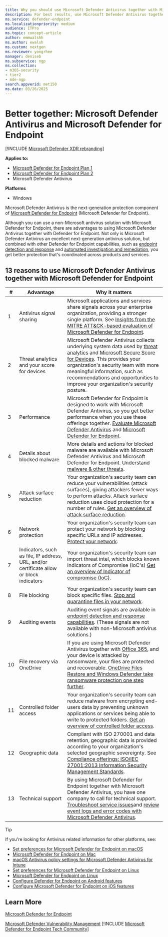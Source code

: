 ```yaml
---
title: Why you should use Microsoft Defender Antivirus together with Microsoft Defender for Endpoint
description: For best results, use Microsoft Defender Antivirus together with your other Microsoft offerings.
ms.service: defender-endpoint
ms.localizationpriority: medium
audience: ITPro
ms.topic: concept-article
author: emmwalshh
ms.author: ewalsh
ms.custom: nextgen
ms.reviewer: yongrhee
manager: deniseb
ms.subservice: ngp
ms.collection: 
- m365-security
- tier2
- mde-ngp
search.appverid: met150
ms.date: 03/26/2025
---
```


# Better together: Microsoft Defender Antivirus and Microsoft Defender for Endpoint

[!INCLUDE [Microsoft Defender XDR rebranding](../includes/microsoft-defender.md)]


**Applies to:**

- [Microsoft Defender for Endpoint Plan 1](microsoft-defender-endpoint.md)
- [Microsoft Defender for Endpoint Plan 2](microsoft-defender-endpoint.md)
- Microsoft Defender Antivirus

**Platforms**
- Windows

Microsoft Defender Antivirus is the next-generation protection component of [Microsoft Defender for Endpoint](microsoft-defender-endpoint.md) (Microsoft Defender for Endpoint).

Although you can use a non-Microsoft antivirus solution with Microsoft Defender for Endpoint, there are advantages to using Microsoft Defender Antivirus together with Defender for Endpoint. Not only is Microsoft Defender Antivirus an excellent next-generation antivirus solution, but combined with other Defender for Endpoint capabilities, such as [endpoint detection and response](overview-endpoint-detection-response.md) and [automated investigation and remediation](automated-investigations.md), you get better protection that's coordinated across products and services.

## 13 reasons to use Microsoft Defender Antivirus together with Microsoft Defender for Endpoint

|#|Advantage|Why it matters|
|--|--|--|
|1|Antivirus signal sharing|Microsoft applications and services share signals across your enterprise organization, providing a stronger single platform. See [Insights from the MITRE ATT&CK-based evaluation of Microsoft Defender for Endpoint](https://www.microsoft.com/security/blog/2018/12/03/insights-from-the-mitre-attack-based-evaluation-of-windows-defender-atp/).|
|2|Threat analytics and your score for devices|Microsoft Defender Antivirus collects underlying system data used by [threat analytics](threat-analytics.md) and [Microsoft Secure Score for Devices](/defender-vulnerability-management/tvm-microsoft-secure-score-devices). This provides your organization's security team with more meaningful information, such as recommendations and opportunities to improve your organization's security posture.|
|3|Performance|Microsoft Defender for Endpoint is designed to work with Microsoft Defender Antivirus, so you get better performance when you use these offerings together. [Evaluate Microsoft Defender Antivirus](evaluate-microsoft-defender-antivirus.md) and [Microsoft Defender for Endpoint](evaluate-mde.md).|
|4|Details about blocked malware|More details and actions for blocked malware are available with Microsoft Defender Antivirus and Microsoft Defender for Endpoint. [Understand malware & other threats](malware/understanding-malware.md).|
|5|Attack surface reduction|Your organization's security team can reduce your vulnerabilities (attack surfaces), giving  attackers fewer ways to perform attacks. Attack surface reduction uses cloud protection for a number of rules. [Get an overview of attack surface reduction](overview-attack-surface-reduction.md).|
|6|Network protection|Your organization's security team can protect your network by blocking specific URLs and IP addresses. [Protect your network](network-protection.md).|
|7|Indicators, such as file, IP address, URL, and/or certificate allow or block indicators |Your organization's security team can import threat intel, which blocks known Indicators of Compromise (IoC's) [Get an overview of Indicator of compromise (IoC)](indicators-overview.md).|
|8|File blocking|Your organization's security team can block specific files. [Stop and quarantine files in your network](respond-file-alerts.md#stop-and-quarantine-files-in-your-network).|
|9|Auditing events|Auditing event signals are available in [endpoint detection and response capabilities](overview-endpoint-detection-response.md). (These signals are not available with non-Microsoft antivirus solutions.)|
|10|File recovery via OneDrive|If you are using Microsoft Defender Antivirus together with [Office 365](/Office365/Enterprise), and your device is attacked by ransomware, your files are protected and recoverable. [OneDrive Files Restore and Windows Defender take ransomware protection one step further](https://techcommunity.microsoft.com/t5/Microsoft-OneDrive-Blog/OneDrive-Files-Restore-and-Windows-Defender-takes-ransomware/ba-p/188001).|
|11|Controlled folder access |Your organization's security team can reduce malware from encrypting end-users data by preventing unknown applications or services being able to write to protected folders. [Get an overview of controlled folder access](enable-controlled-folders.md).|
|12|Geographic data|Compliant with ISO 270001 and data retention, geographic data is provided according to your organization's selected geographic sovereignty. See [Compliance offerings: ISO/IEC 27001:2013 Information Security Management Standards](/microsoft-365/compliance/offering-iso-27001).|
|13|Technical support|By using Microsoft Defender for Endpoint together with Microsoft Defender Antivirus, you have one company to call for technical support. [Troubleshoot service issues](troubleshoot-mdatp.md)and [review event logs and error codes with Microsoft Defender Antivirus](/defender-endpoint/troubleshoot-microsoft-defender-antivirus/).|

> [!TIP]
> If you're looking for Antivirus related information for other platforms, see:
> - [Set preferences for Microsoft Defender for Endpoint on macOS](mac-preferences.md)
> - [Microsoft Defender for Endpoint on Mac](microsoft-defender-endpoint-mac.md)
> - [macOS Antivirus policy settings for Microsoft Defender Antivirus for Intune](/mem/intune/protect/antivirus-microsoft-defender-settings-macos)
> - [Set preferences for Microsoft Defender for Endpoint on Linux](linux-preferences.md)
> - [Microsoft Defender for Endpoint on Linux](microsoft-defender-endpoint-linux.md)
> - [Configure Defender for Endpoint on Android features](android-configure.md)
> - [Configure Microsoft Defender for Endpoint on iOS features](ios-configure-features.md)

## Learn More

[Microsoft Defender for Endpoint](microsoft-defender-endpoint.md)

[Microsoft Defender Vulnerability Management](/defender-vulnerability-management/defender-vulnerability-management)
[!INCLUDE [Microsoft Defender for Endpoint Tech Community](../includes/defender-mde-techcommunity.md)]
